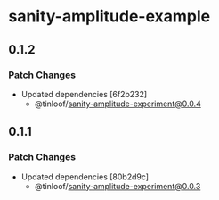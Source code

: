 # sanity-amplitude-example

## 0.1.2

### Patch Changes

- Updated dependencies [6f2b232]
  - @tinloof/sanity-amplitude-experiment@0.0.4

## 0.1.1

### Patch Changes

- Updated dependencies [80b2d9c]
  - @tinloof/sanity-amplitude-experiment@0.0.3
